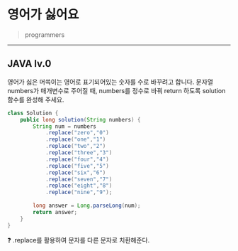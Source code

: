 # 영어가 싫어요

> programmers
> 

---

## JAVA lv.0
영어가 싫은 머쓱이는 영어로 표기되어있는 숫자를 수로 바꾸려고 합니다. 문자열 numbers가 매개변수로 주어질 때, numbers를 정수로 바꿔 return 하도록 solution 함수를 완성해 주세요.

```java
class Solution {
    public long solution(String numbers) {
        String num = numbers
            .replace("zero","0")
            .replace("one","1")
            .replace("two","2")
            .replace("three","3")
            .replace("four","4")
            .replace("five","5")
            .replace("six","6")
            .replace("seven","7")
            .replace("eight","8")
            .replace("nine","9");
        
        long answer = Long.parseLong(num);
        return answer;
    }
}
```
<aside>
❓ .replace를 활용하여 문자를 다른 문자로 치환해준다.
</aside>